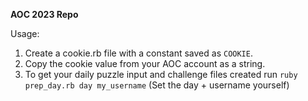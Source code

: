 **AOC 2023 Repo**

Usage:

1. Create a cookie.rb file with a constant saved as `COOKIE`.
2. Copy the cookie value from your AOC account as  a string.
3. To get your daily puzzle input and challenge files created run `ruby prep_day.rb day my_username` (Set the day + username yourself)
